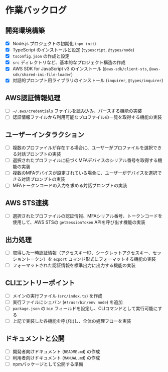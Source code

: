 # 作業バックログ

## 開発環境構築

- [x] Node.js プロジェクトの初期化 (`npm init`)
- [x] TypeScript のインストールと設定 (`typescript`, `@types/node`)
- [x] `tsconfig.json` の作成と設定
- [x] `src` ディレクトリなど、基本的なプロジェクト構造の作成
- [x] AWS SDK for JavaScript v3 のインストール (`@aws-sdk/client-sts`, `@aws-sdk/shared-ini-file-loader`)
- [x] 対話的プロンプト用ライブラリのインストール (`inquirer`, `@types/inquirer`)

## AWS認証情報処理

- [ ] `~/.aws/credentials` ファイルを読み込み、パースする機能の実装
- [ ] 認証情報ファイルから利用可能なプロファイルの一覧を取得する機能の実装

## ユーザーインタラクション

- [ ] 複数のプロファイルが存在する場合に、ユーザーがプロファイルを選択できる対話プロンプトの実装
- [ ] 選択されたプロファイルに紐づくMFAデバイスのシリアル番号を取得する機能の実装
- [ ] 複数のMFAデバイスが設定されている場合に、ユーザーがデバイスを選択できる対話プロンプトの実装
- [ ] MFAトークンコードの入力を求める対話プロンプトの実装

## AWS STS連携

- [ ] 選択されたプロファイルの認証情報、MFAシリアル番号、トークンコードを使用して、AWS STSの `getSessionToken` APIを呼び出す機能の実装

## 出力処理

- [ ] 取得した一時認証情報（アクセスキーID、シークレットアクセスキー、セッショントークン）を `export` コマンド形式にフォーマットする機能の実装
- [ ] フォーマットされた認証情報を標準出力に出力する機能の実装

## CLIエントリーポイント

- [ ] メインの実行ファイル (`src/index.ts`) を作成
- [ ] 実行ファイルにシェバン (`#!/usr/bin/env node`) を追加
- [ ] `package.json` の `bin` フィールドを設定し、CLIコマンドとして実行可能にする
- [ ] 上記で実装した各機能を呼び出し、全体の処理フローを実装

## ドキュメントと公開

- [ ] 開発者向けドキュメント (`README.md`) の作成
- [ ] 利用者向けドキュメント (`MANUAL.md`) の作成
- [ ] npmパッケージとして公開する準備
